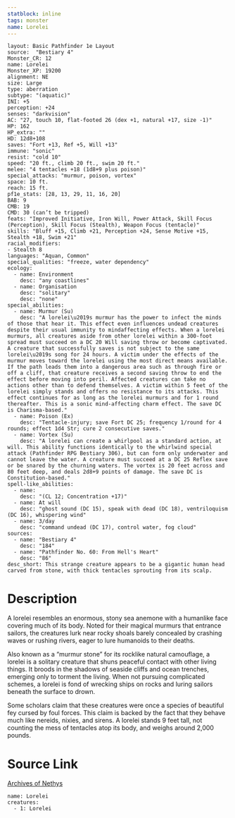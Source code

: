 ```yaml
---
statblock: inline
tags: monster
name: Lorelei
---
```

```statblock
layout: Basic Pathfinder 1e Layout
source:  "Bestiary 4"
Monster_CR: 12
name: Lorelei
Monster_XP: 19200
alignment: NE
size: Large
type: aberration
subtype: "(aquatic)"
INI: +5
perception: +24
senses: "darkvision"
AC: "27, touch 10, flat-footed 26 (dex +1, natural +17, size -1)"
HP: 162
HP_extra: ""
HD: 12d8+108
saves: "Fort +13, Ref +5, Will +13"
immune: "sonic"
resist: "cold 10"
speed: "20 ft., climb 20 ft., swim 20 ft."
melee: "4 tentacles +18 (1d8+9 plus poison)"
special_attacks: "murmur, poison, vortex"
space: 10 ft.
reach: 15 ft.
pf1e_stats: [28, 13, 29, 11, 16, 20]
BAB: 9
CMB: 19
CMD: 30 (can’t be tripped)
feats: "Improved Initiative, Iron Will, Power Attack, Skill Focus (Perception), Skill Focus (Stealth), Weapon Focus (tentacle)"
skills: "Bluff +15, Climb +21, Perception +24, Sense Motive +15, Stealth +18, Swim +21"
racial_modifiers:
- Stealth 8
languages: "Aquan, Common"
special_qualities: "freeze, water dependency"
ecology:
  - name: Environment
    desc: "any coastlines"
  - name: Organisation
    desc: "solitary"
    desc: "none"
special_abilities:
  - name: Murmur (Su)
    desc: "A lorelei\u2019s murmur has the power to infect the minds of those that hear it. This effect even influences undead creatures despite their usual immunity to mindaffecting effects. When a lorelei murmurs, all creatures aside from other lorelei within a 300-foot spread must succeed on a DC 20 Will saving throw or become captivated. A creature that successfully saves is not subject to the same lorelei\u2019s song for 24 hours. A victim under the effects of the murmur moves toward the lorelei using the most direct means available. If the path leads them into a dangerous area such as through fire or off a cliff, that creature receives a second saving throw to end the effect before moving into peril. Affected creatures can take no actions other than to defend themselves. A victim within 5 feet of the lorelei simply stands and offers no resistance to its attacks. This effect continues for as long as the lorelei murmurs and for 1 round thereafter. This is a sonic mind-affecting charm effect. The save DC is Charisma-based."
  - name: Poison (Ex)
    desc: "Tentacle-injury; save Fort DC 25; frequency 1/round for 4 rounds; effect 1d4 Str; cure 2 consecutive saves."
  - name: Vortex (Su)
    desc: "A lorelei can create a whirlpool as a standard action, at will. This ability functions identically to the whirlwind special attack (Pathfinder RPG Bestiary 306), but can form only underwater and cannot leave the water. A creature must succeed at a DC 25 Reflex save or be snared by the churning waters. The vortex is 20 feet across and 80 feet deep, and deals 2d8+9 points of damage. The save DC is Constitution-based."
spell-like_abilities:
  - name:
    desc: "(CL 12; Concentration +17)"
  - name: At will
    desc: "ghost sound (DC 15), speak with dead (DC 18), ventriloquism (DC 16), whispering wind"
  - name: 3/day
    desc: "command undead (DC 17), control water, fog cloud"
sources:
  - name: "Bestiary 4"
    desc: "184"
  - name: "Pathfinder No. 60: From Hell's Heart"
    desc: "86"
desc_short: This strange creature appears to be a gigantic human head carved from stone, with thick tentacles sprouting from its scalp.
```
# Description
A lorelei resembles an enormous, stony sea anemone with a humanlike face covering much of its body. Noted for their magical murmurs that entrance sailors, the creatures lurk near rocky shoals barely concealed by crashing waves or rushing rivers, eager to lure humanoids to their deaths.

Also known as a “murmur stone” for its rocklike natural camouflage, a lorelei is a solitary creature that shuns peaceful contact with other living things. It broods in the shadows of seaside cliffs and ocean trenches, emerging only to torment the living. When not pursuing complicated schemes, a lorelei is fond of wrecking ships on rocks and luring sailors beneath the surface to drown.

Some scholars claim that these creatures were once a species of beautiful fey cursed by foul forces. This claim is backed by the fact that they behave much like nereids, nixies, and sirens. A lorelei stands 9 feet tall, not counting the mess of tentacles atop its body, and weighs around 2,000 pounds.
# Source Link
[Archives of Nethys](https://aonprd.com/MonsterDisplay.aspx?ItemName=Lorelei)
```encounter-table
name: Lorelei
creatures:
  - 1: Lorelei
```
